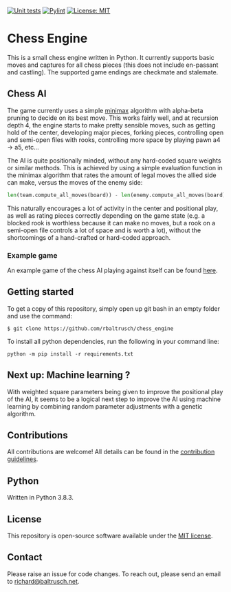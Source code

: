 [![Unit tests](https://github.com/rbaltrusch/chess_engine/actions/workflows/pytest-unit-tests.yml/badge.svg)](https://github.com/rbaltrusch/chess_engine/actions/workflows/pytest-unit-tests.yml)
[![Pylint](https://github.com/rbaltrusch/chess_engine/actions/workflows/pylint.yml/badge.svg)](https://github.com/rbaltrusch/chess_engine/actions/workflows/pylint.yml)
[![License: MIT](https://img.shields.io/badge/License-MIT-purple.svg)](https://opensource.org/licenses/MIT)

# Chess Engine

This is a small chess engine written in Python. It currently supports basic moves and captures for all chess pieces (this does not include en-passant and castling). The supported game endings are checkmate and stalemate.

## Chess AI

The game currently uses a simple [minimax](https://en.wikipedia.org/wiki/Minimax) algorithm with alpha-beta pruning to decide on its best move. This works fairly well, and at recursion depth 4, the engine starts to make pretty sensible moves, such as getting hold of the center, developing major pieces, forking pieces, controlling open and semi-open files with rooks, controlling more space by playing pawn a4 -> a5, etc...

The AI is quite positionally minded, without any hard-coded square weights or similar methods. This is achieved by using a simple evaluation function in the minimax algorithm that rates the amount of legal moves the allied side can make, versus the moves of the enemy side:

```python
len(team.compute_all_moves(board)) - len(enemy.compute_all_moves(board))
```

This naturally encourages a lot of activity in the center and positional play, as well as rating pieces correctly depending on the game state (e.g. a blocked rook is worthless because it can make no moves, but a rook on a semi-open file controls a lot of space and is worth a lot), without the shortcomings of a hand-crafted or hard-coded approach.

### Example game

An example game of the chess AI playing against itself can be found [here](https://www.chess.com/analysis/game/pgn/4TbhVit3ki).

## Getting started

To get a copy of this repository, simply open up git bash in an empty folder and use the command:

    $ git clone https://github.com/rbaltrusch/chess_engine

To install all python dependencies, run the following in your command line:

    python -m pip install -r requirements.txt

## Next up: Machine learning ?

With weighted square parameters being given to improve the positional play of the AI, it seems to be a logical next step to improve the AI using machine learning by combining random parameter adjustments with a genetic algorithm.

## Contributions

All contributions are welcome! All details can be found in the [contribution guidelines](CONTRIBUTING.md).

## Python

Written in Python 3.8.3.

## License

This repository is open-source software available under the [MIT license](https://github.com/rbaltrusch/chess_engine/blob/master/LICENSE).

## Contact

Please raise an issue for code changes. To reach out, please send an email to richard@baltrusch.net.
